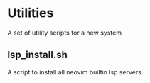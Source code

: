 # Utilities

A set of utility scripts for a new system

## lsp_install.sh

A script to install all neovim builtin lsp servers.
